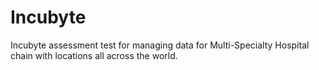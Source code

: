 # Incubyte
Incubyte assessment test for managing data for Multi-Specialty Hospital chain with locations all across the world.
